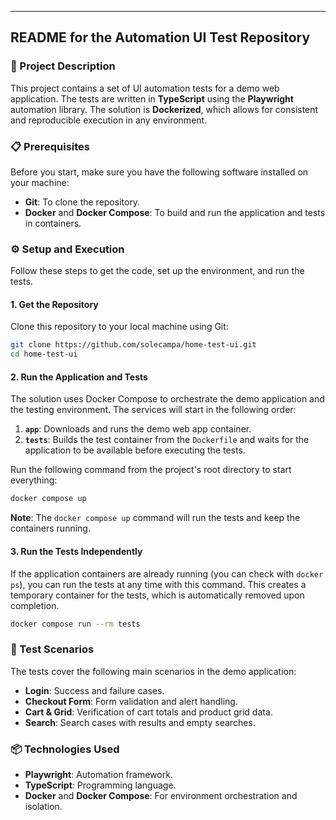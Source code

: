 -----

## README for the Automation UI Test Repository

### 📄 Project Description

This project contains a set of UI automation tests for a demo web application. The tests are written in **TypeScript** using the **Playwright** automation library. The solution is **Dockerized**, which allows for consistent and reproducible execution in any environment.

### 📋 Prerequisites

Before you start, make sure you have the following software installed on your machine:

  * **Git**: To clone the repository.
  * **Docker** and **Docker Compose**: To build and run the application and tests in containers.

### ⚙️ Setup and Execution

Follow these steps to get the code, set up the environment, and run the tests.

#### 1\. Get the Repository

Clone this repository to your local machine using Git:

```bash
git clone https://github.com/solecampa/home-test-ui.git
cd home-test-ui
```

#### 2\. Run the Application and Tests

The solution uses Docker Compose to orchestrate the demo application and the testing environment. The services will start in the following order:

1.  **`app`**: Downloads and runs the demo web app container.
2.  **`tests`**: Builds the test container from the `Dockerfile` and waits for the application to be available before executing the tests.

Run the following command from the project's root directory to start everything:

```bash
docker compose up
```

**Note**: The `docker compose up` command will run the tests and keep the containers running.

#### 3\. Run the Tests Independently

If the application containers are already running (you can check with `docker ps`), you can run the tests at any time with this command. This creates a temporary container for the tests, which is automatically removed upon completion.

```bash
docker compose run --rm tests
```

### 📝 Test Scenarios

The tests cover the following main scenarios in the demo application:

  * **Login**: Success and failure cases.
  * **Checkout Form**: Form validation and alert handling.
  * **Cart & Grid**: Verification of cart totals and product grid data.
  * **Search**: Search cases with results and empty searches.

### 📦 Technologies Used

  * **Playwright**: Automation framework.
  * **TypeScript**: Programming language.
  * **Docker** and **Docker Compose**: For environment orchestration and isolation.
